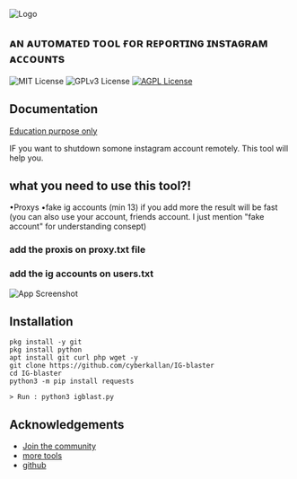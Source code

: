 

![Logo](https://i.ibb.co/RpR09zc/1643226607054.png)


## ᴀɴ ᴀᴜᴛᴏᴍᴀᴛᴇᴅ ᴛᴏᴏʟ ғᴏʀ ʀᴇᴘᴏʀᴛɪɴɢ ɪɴsᴛᴀɢʀᴀᴍ ᴀᴄᴄᴏᴜɴᴛs




![MIT License](https://img.shields.io/github/license/cyberkallan/IG-blaster)
![GPLv3 License](https://img.shields.io/github/languages/count/cyberkallan/IG-blaster)
[![AGPL License](https://img.shields.io/badge/license-AGPL-blue.svg)](http://www.gnu.org/licenses/agpl-3.0)


## Documentation

[Education purpose only](https://Hackaro.com)

IF you want to shutdown somone instagram account remotely. This tool will help you.

## what you need to use this tool?!

•Proxys
•fake ig accounts
 (min 13) if you add more the result will be fast (you can also use your account, friends account. I just mention "fake account" for understanding consept)

### add the proxis on proxy.txt file
### add the ig accounts on users.txt



![App Screenshot](https://i.ibb.co/j3ML0yP/IMG-20220127-015545.jpg)


## Installation



```apt update -y && apt upgrade -y
pkg install -y git
pkg install python
apt install git curl php wget -y 
git clone https://github.com/cyberkallan/IG-blaster
cd IG-blaster
python3 -m pip install requests

> Run : python3 igblast.py
```
    
## Acknowledgements

 - [Join the community](https://hackaro.com)
 - [more tools](https://denotech.in)
 - [github](https://GitHub.com/cyberkallan)
